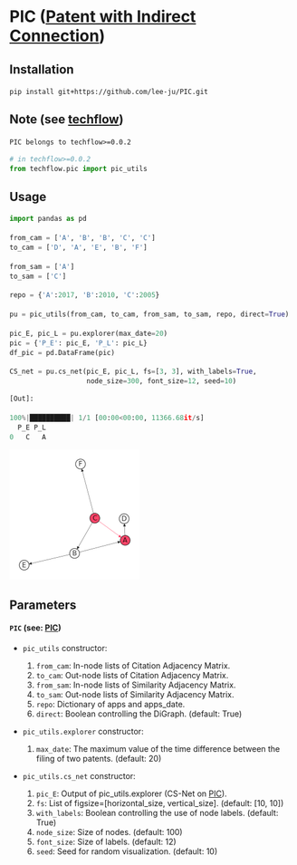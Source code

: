<!-- #region -->
# PIC ([Patent with Indirect Connection](https://doi.org/10.3390/su13020820))
## Installation

`pip install git+https://github.com/lee-ju/PIC.git`

## Note (see [techflow](https://github.com/lee-ju/techflow#patents-with-indirect-connection))

`PIC belongs to techflow>=0.0.2`

```python
# in techflow>=0.0.2
from techflow.pic import pic_utils
```

## Usage

```python
import pandas as pd

from_cam = ['A', 'B', 'B', 'C', 'C']
to_cam = ['D', 'A', 'E', 'B', 'F']

from_sam = ['A']
to_sam = ['C']

repo = {'A':2017, 'B':2010, 'C':2005}

pu = pic_utils(from_cam, to_cam, from_sam, to_sam, repo, direct=True)

pic_E, pic_L = pu.explorer(max_date=20)
pic = {'P_E': pic_E, 'P_L': pic_L}
df_pic = pd.DataFrame(pic)

CS_net = pu.cs_net(pic_E, pic_L, fs=[3, 3], with_labels=True,
                   node_size=300, font_size=12, seed=10)
```
```python
[Out]:

100%|██████████| 1/1 [00:00<00:00, 11366.68it/s]
  P_E P_L
0   C   A
```
![pic_fig](imgs/pic_fig.png)

## Parameters
    
#### `PIC` (see: [PIC](https://doi.org/10.3390/su13020820))

- `pic_utils` constructor:
    1. `from_cam`: In-node lists of Citation Adjacency Matrix.
    2. `to_cam`: Out-node lists of Citation Adjacency Matrix.
    3. `from_sam`: In-node lists of Similarity Adjacency Matrix.
    4. `to_sam`: Out-node lists of Similarity Adjacency Matrix.
    5. `repo`: Dictionary of apps and apps_date.
    6. `direct`: Boolean controlling the DiGraph. (default: True)
    
- `pic_utils.explorer` constructor:
    1. `max_date`: The maximum value of the time difference between the filing of two patents. (default: 20)
    
- `pic_utils.cs_net` constructor:
    1. `pic_E`: Output of pic_utils.explorer (CS-Net  on [PIC](https://doi.org/10.3390/su13020820)).
    2. `fs`: List of figsize=[horizontal_size, vertical_size]. (default: [10, 10])
    3. `with_labels`: Boolean controlling the use of node labels. (default: True)
    4. `node_size`: Size of nodes. (default: 100)
    5. `font_size`: Size of labels. (default: 12)
    6. `seed`: Seed for random visualization. (default: 10)
<!-- #endregion -->
